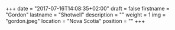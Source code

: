+++
date = "2017-07-16T14:08:35+02:00"
draft = false
firstname = "Gordon"
lastname = "Shotwell"
description = ""
weight = 1
img = "gordon.jpeg"
location = "Nova Scotia"
position = ""
+++
